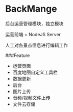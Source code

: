 BackMange
====

后台运营管理模块，独立模块

运营前端 + NodeJS Server

人工对各景点信息进行编辑工作

###Feature

*	运营页面
*	百度地图自定义工具栏
*	数据更新
*	后台
*	图片上传
*	音频/视频文件上传
*	文件云存储

